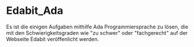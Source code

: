 # Edabit_Ada
Es ist die einigen Aufgaben mithilfe Ada Programmiersprache zu lösen, die mit den Schwierigkeitsgraden wie "zu schwer" oder "fachgerecht" auf der Webseite Edabit veröffenlicht werden.
